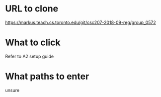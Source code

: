 # URL to clone
https://markus.teach.cs.toronto.edu/git/csc207-2018-09-reg/group_0572

# What to click
Refer to A2 setup guide

# What paths to enter
unsure
